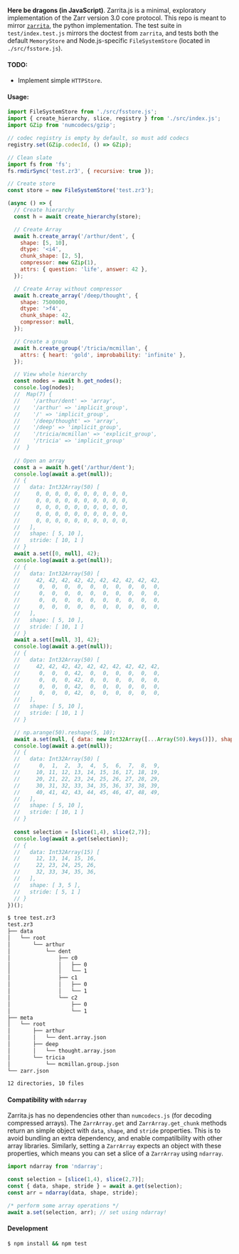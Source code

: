 **Here be dragons (in JavaScript)**. Zarrita.js is a minimal, exploratory implementation of the Zarr version 3.0 core protocol. 
This repo is meant to mirror [`zarrita`](https://github.com/alimanfoo/zarrita), the python implementation. The test suite in 
`test/index.test.js` mirrors the doctest from `zarrita`, and tests both the default `MemoryStore` and Node.js-specific 
`FileSystemStore` (located in `./src/fsstore.js`).

#### TODO:

- Implement simple `HTTPStore`.

#### Usage:

```javascript
import FileSystemStore from './src/fsstore.js';
import { create_hierarchy, slice, registry } from './src/index.js';
import GZip from 'numcodecs/gzip';

// codec registry is empty by default, so must add codecs
registry.set(GZip.codecId, () => GZip);

// Clean slate
import fs from 'fs';
fs.rmdirSync('test.zr3', { recursive: true });

// Create store
const store = new FileSystemStore('test.zr3');

(async () => {
  // Create hierarchy
  const h = await create_hierarchy(store);

  // Create Array
  await h.create_array('/arthur/dent', {
    shape: [5, 10],
    dtype: '<i4',
    chunk_shape: [2, 5],
    compressor: new GZip(1),
    attrs: { question: 'life', answer: 42 },
  });

  // Create Array without compressor 
  await h.create_array('/deep/thought', {
    shape: 7500000,
    dtype: '>f4',
    chunk_shape: 42,
    compressor: null,
  });

  // Create a group 
  await h.create_group('/tricia/mcmillan', {
    attrs: { heart: 'gold', improbability: 'infinite' },
  });

  // View whole hierarchy
  const nodes = await h.get_nodes();
  console.log(nodes);
  //  Map(7) {
  //    '/arthur/dent' => 'array',
  //    '/arthur' => 'implicit_group',
  //    '/' => 'implicit_group',
  //    '/deep/thought' => 'array',
  //    '/deep' => 'implicit_group',
  //    '/tricia/mcmillan' => 'explicit_group',
  //    '/tricia' => 'implicit_group'
  //  }
  
  // Open an array
  const a = await h.get('/arthur/dent');
  console.log(await a.get(null));
  // {
  //   data: Int32Array(50) [
  //     0, 0, 0, 0, 0, 0, 0, 0, 0, 0,
  //     0, 0, 0, 0, 0, 0, 0, 0, 0, 0,
  //     0, 0, 0, 0, 0, 0, 0, 0, 0, 0,
  //     0, 0, 0, 0, 0, 0, 0, 0, 0, 0,
  //     0, 0, 0, 0, 0, 0, 0, 0, 0, 0,
  //   ],
  //   shape: [ 5, 10 ],
  //   stride: [ 10, 1 ]
  // }
  await a.set([0, null], 42);
  console.log(await a.get(null));
  // {
  //   data: Int32Array(50) [
  //     42, 42, 42, 42, 42, 42, 42, 42, 42, 42,
  //      0,  0,  0,  0,  0,  0,  0,  0,  0,  0, 
  //      0,  0,  0,  0,  0,  0,  0,  0,  0,  0,
  //      0,  0,  0,  0,  0,  0,  0,  0,  0,  0,
  //      0,  0,  0,  0,  0,  0,  0,  0,  0,  0,
  //   ],
  //   shape: [ 5, 10 ],
  //   stride: [ 10, 1 ]
  // }
  await a.set([null, 3], 42);
  console.log(await a.get(null));
  // {
  //   data: Int32Array(50) [
  //     42, 42, 42, 42, 42, 42, 42, 42, 42, 42,
  //      0,  0,  0, 42,  0,  0,  0,  0,  0,  0,
  //      0,  0,  0, 42,  0,  0,  0,  0,  0,  0,
  //      0,  0,  0, 42,  0,  0,  0,  0,  0,  0,
  //      0,  0,  0, 42,  0,  0,  0,  0,  0,  0,
  //   ],
  //   shape: [ 5, 10 ],
  //   stride: [ 10, 1 ]
  // }

  // np.arange(50).reshape(5, 10);
  await a.set(null, { data: new Int32Array([...Array(50).keys()]), shape: [5, 10] });
  console.log(await a.get(null));
  // {
  //   data: Int32Array(50) [
  //      0,  1,  2,  3,  4,  5,  6,  7,  8,  9,
  //     10, 11, 12, 13, 14, 15, 16, 17, 18, 19,
  //     20, 21, 22, 23, 24, 25, 26, 27, 28, 29,
  //     30, 31, 32, 33, 34, 35, 36, 37, 38, 39,
  //     40, 41, 42, 43, 44, 45, 46, 47, 48, 49,
  //   ],
  //   shape: [ 5, 10 ],
  //   stride: [ 10, 1 ]
  // }
  
  const selection = [slice(1,4), slice(2,7)];
  console.log(await a.get(selection));
  // {
  //   data: Int32Array(15) [
  //     12, 13, 14, 15, 16,
  //     22, 23, 24, 25, 26,
  //     32, 33, 34, 35, 36,
  //   ],
  //   shape: [ 3, 5 ],
  //   stride: [ 5, 1 ]
  // }
})();
```

```bash
$ tree test.zr3
test.zr3
├── data
│   └── root
│       └── arthur
│           └── dent
│               ├── c0
│               │   ├── 0
│               │   └── 1
│               ├── c1
│               │   ├── 0
│               │   └── 1
│               └── c2
│                   ├── 0
│                   └── 1
├── meta
│   └── root
│       ├── arthur
│       │   └── dent.array.json
│       ├── deep
│       │   └── thought.array.json
│       └── tricia
│           └── mcmillan.group.json
└── zarr.json

12 directories, 10 files
```


#### Compatibility with `ndarray`

Zarrita.js has no dependencies other than `numcodecs.js` (for decoding compressed arrays). The 
`ZarrArray.get` and `ZarrArray.get_chunk` methods return an simple object with `data`, `shape`,
and `stride` properties. This is to avoid bundling an extra dependency, and enable compatilbility
with other array libraries. Similarly, setting a `ZarrArray` expects an object with these properties,
which means you can set a slice of a `ZarrArray` using `ndarray`.


```javascript
import ndarray from 'ndarray';

const selection = [slice(1,4), slice(2,7)];
const { data, shape, stride } = await a.get(selection);
const arr = ndarray(data, shape, stride);

/* perform some array operations */
await a.set(selection, arr); // set using ndarray!
```


#### Development

```bash
$ npm install && npm test
```
